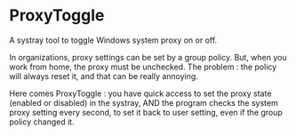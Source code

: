 # ProxyToggle

A systray tool to toggle Windows system proxy on or off.


In organizations, proxy settings can be set by a group policy. But, when you work from home, the proxy must be unchecked. The problem : the policy will always reset it, and that can be really annoying.


Here comes ProxyToggle : you have quick access to set the proxy state (enabled or disabled) in the systray, AND the program checks the system proxy setting every second, to set it back to user setting, even if the group policy changed it.